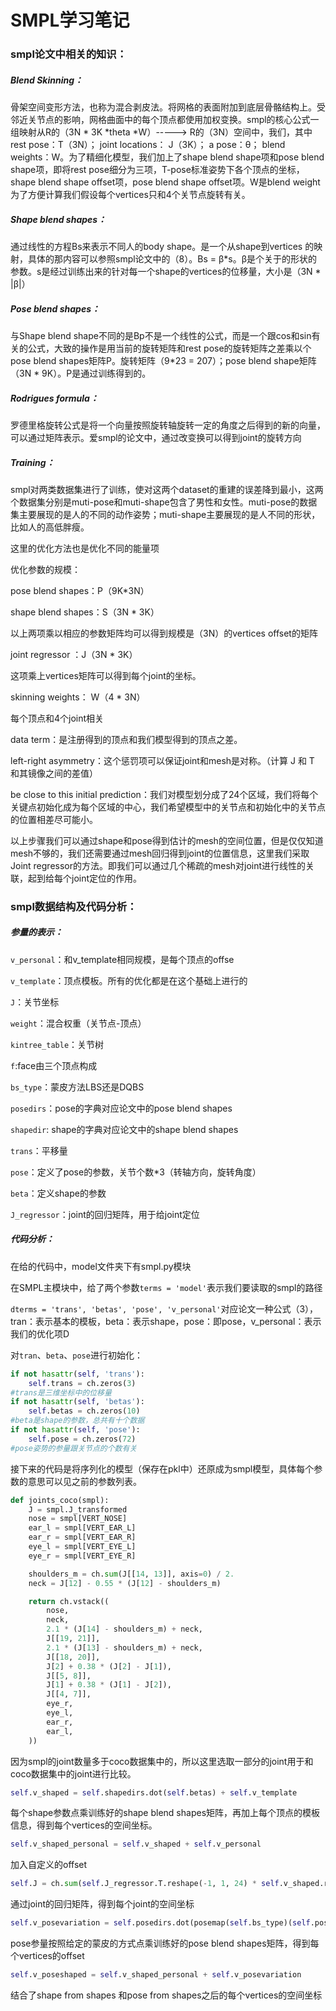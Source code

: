 # SMPL学习笔记

### smpl论文中相关的知识：

##### Blend Skinning：

骨架空间变形方法，也称为混合剥皮法。将网格的表面附加到底层骨骼结构上。受邻近关节点的影响，网格曲面中的每个顶点都使用加权变换。smpl的核心公式一组映射从R的（3N * 3K *theta *W）----->  R的（3N）空间中，我们，其中 rest pose：T（3N）； joint locations： J（3K）； a pose：θ； blend weights：W。为了精细化模型，我们加上了shape blend shape项和pose blend shape项，即将rest pose细分为三项，T-pose标准姿势下各个顶点的坐标， shape blend shape offset项，pose blend shape offset项。W是blend weight 为了方便计算我们假设每个vertices只和4个关节点旋转有关。

##### Shape blend shapes：

通过线性的方程Bs来表示不同人的body shape。是一个从shape到vertices 的映射，具体的那内容可以参照smpl论文中的（8）。Bs = β*s。β是个关于的形状的参数。s是经过训练出来的针对每一个shape的vertices的位移量，大小是（3N * |β|）

##### Pose blend shapes：

与Shape blend shape不同的是Bp不是一个线性的公式，而是一个跟cos和sin有关的公式，大致的操作是用当前的旋转矩阵和rest pose的旋转矩阵之差乘以个pose blend shapes矩阵P。旋转矩阵（9*23 = 207）；pose blend shape矩阵（3N * 9K）。P是通过训练得到的。

##### Rodrigues formula：

罗德里格旋转公式是将一个向量按照旋转轴旋转一定的角度之后得到的新的向量，可以通过矩阵表示。爱smpl的论文中，通过改变换可以得到joint的旋转方向

##### Training：

smpl对两类数据集进行了训练，使对这两个dataset的重建的误差降到最小，这两个数据集分别是muti-pose和muti-shape包含了男性和女性。muti-pose的数据集主要展现的是人的不同的动作姿势；muti-shape主要展现的是人不同的形状，比如人的高低胖瘦。

这里的优化方法也是优化不同的能量项

优化参数的规模：

pose blend shapes：P（9K*3N）

shape blend shapes：S（3N * 3K）

以上两项乘以相应的参数矩阵均可以得到规模是（3N）的vertices offset的矩阵

joint regressor ：J（3N * 3K）

这项乘上vertices矩阵可以得到每个joint的坐标。

skinning weights： W（4 * 3N）

每个顶点和4个joint相关

data term：是注册得到的顶点和我们模型得到的顶点之差。

left-right asymmetry：这个惩罚项可以保证joint和mesh是对称。（计算 J 和 T 和其镜像之间的差值）

be close to this initial prediction：我们对模型划分成了24个区域，我们将每个关键点初始化成为每个区域的中心，我们希望模型中的关节点和初始化中的关节点的位置相差尽可能小。

以上步骤我们可以通过shape和pose得到估计的mesh的空间位置，但是仅仅知道mesh不够的，我们还需要通过mesh回归得到joint的位置信息，这里我们采取Joint regressor的方法。即我们可以通过几个稀疏的mesh对joint进行线性的关联，起到给每个joint定位的作用。

### smpl数据结构及代码分析：

##### 参量的表示：

`v_personal`：和v_template相同规模，是每个顶点的offse

`v_template`：顶点模板。所有的优化都是在这个基础上进行的

 `J`：关节坐标

`weight`：混合权重（关节点-顶点）

`kintree_table`：关节树

`f`:face由三个顶点构成

`bs_type`：蒙皮方法LBS还是DQBS

`posedirs`：pose的字典对应论文中的pose blend shapes

`shapedir`: shape的字典对应论文中的shape blend shapes

`trans`：平移量

`pose`：定义了pose的参数，关节个数*3（转轴方向，旋转角度）

`beta`：定义shape的参数

`J_regressor`：joint的回归矩阵，用于给joint定位

##### 代码分析：

在给的代码中，model文件夹下有smpl.py模块

在SMPL主模块中，给了两个参数`terms = 'model'`表示我们要读取的smpl的路径

`dterms = 'trans', 'betas', 'pose', 'v_personal'`对应论文一种公式（3），tran：表示基本的模板，beta：表示shape，pose：即pose，v_personal：表示我们的优化项D

对`tran`、`beta`、`pose`进行初始化：

```python
if not hasattr(self, 'trans'):
    self.trans = ch.zeros(3)
#trans是三维坐标中的位移量
if not hasattr(self, 'betas'):
    self.betas = ch.zeros(10)
#beta是shape的参数，总共有十个数据
if not hasattr(self, 'pose'):
    self.pose = ch.zeros(72)
#pose姿势的参量跟关节点的个数有关
```

接下来的代码是将序列化的模型（保存在pkl中）还原成为smpl模型，具体每个参数的意思可以见之前的参数列表。

```python
def joints_coco(smpl):
    J = smpl.J_transformed
    nose = smpl[VERT_NOSE]
    ear_l = smpl[VERT_EAR_L]
    ear_r = smpl[VERT_EAR_R]
    eye_l = smpl[VERT_EYE_L]
    eye_r = smpl[VERT_EYE_R]

    shoulders_m = ch.sum(J[[14, 13]], axis=0) / 2.
    neck = J[12] - 0.55 * (J[12] - shoulders_m)

    return ch.vstack((
        nose,
        neck,
        2.1 * (J[14] - shoulders_m) + neck,
        J[[19, 21]],
        2.1 * (J[13] - shoulders_m) + neck,
        J[[18, 20]],
        J[2] + 0.38 * (J[2] - J[1]),
        J[[5, 8]],
        J[1] + 0.38 * (J[1] - J[2]),
        J[[4, 7]],
        eye_r,
        eye_l,
        ear_r,
        ear_l,
    ))
```

因为smpl的joint数量多于coco数据集中的，所以这里选取一部分的joint用于和coco数据集中的joint进行比较。

```python
self.v_shaped = self.shapedirs.dot(self.betas) + self.v_template
```

每个shape参数点乘训练好的shape blend shapes矩阵，再加上每个顶点的模板信息，得到每个vertices的空间坐标。

```python
self.v_shaped_personal = self.v_shaped + self.v_personal
```

加入自定义的offset

```python
self.J = ch.sum(self.J_regressor.T.reshape(-1, 1, 24) * self.v_shaped.reshape(-1, 3, 1), axis=0).T
```

通过joint的回归矩阵，得到每个joint的空间坐标

```python
self.v_posevariation = self.posedirs.dot(posemap(self.bs_type)(self.pose))
```

pose参量按照给定的蒙皮的方式点乘训练好的pose blend shapes矩阵，得到每个vertices的offset

```python
self.v_poseshaped = self.v_shaped_personal + self.v_posevariation
```

结合了shape from shapes 和pose from shapes之后的每个vertices的空间坐标

